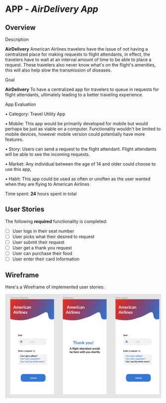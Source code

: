 # APP - _AirDelivery App_

## Overview

Description

**AirDelivery** American Airlines travelers have the issue of not having a centralized place for making requests to flight attendants, in effect, the travelers have to wait at an interval amount of time to be able to place a request. These travelers also never know what's on the flight's amenities, this will also help slow the transmission of diseases.

Goal

**AirDelivery** To have a centralized app for travelers to queue in requests for flight attendants, ultimately leading to a better traveling experience.

App Evaluation

• Category: Travel Utility App

• Mobile: This app would be primarily developed for mobile but would perhaps be just as viable on a computer. Functionality wouldn't be limited to mobile devices, however mobile version could potentially have more features.

• Story: Users can send a request to the flight attendant.
Flight attendants will be able to see the incoming requests.

• Market: Any individual between the age of 14 and older could choose to use this app,

• Habit: This app could be used as often or unoften as the user wanted when they are flying to American Airlines

Time spent: **24** hours spent in total

## User Stories

The following **required** functionality is completed:

- [ ] User logs in their seat number
- [ ] User picks what their desired to request
- [ ] User submit their request
- [ ] User get a thank you request
- [ ] User can purchase their food
- [ ] User enter their card Information

## Wireframe

Here's a Wireframe of implemented user stories:

<img src="./src/AA.png" alt="AA.png"></img>
